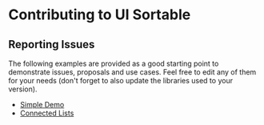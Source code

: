 # Contributing to UI Sortable

## Reporting Issues

The following examples are provided as a good starting point to demonstrate issues, proposals and use cases.
Feel free to edit any of them for your needs (don't forget to also update the libraries used to your version).

* [Simple Demo](http://codepen.io/thgreasi/pen/jlkhr)
* [Connected Lists](http://codepen.io/thgreasi/pen/uFile)
